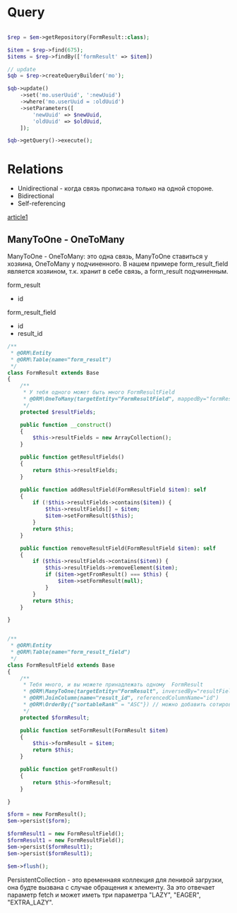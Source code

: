 

# Query

```php

$rep = $em->getRepository(FormResult::class);

$item = $rep->find(675);
$items = $rep->findBy(['formResult' => $item])

// update
$qb = $rep->createQueryBuilder('mo');

$qb->update()
    ->set('mo.userUuid', ':newUuid')
    ->where('mo.userUuid = :oldUuid')
    ->setParameters([
        'newUuid' => $newUuid,
        'oldUuid' => $oldUuid,
    ]);

$qb->getQuery()->execute();

```


# Relations

- Unidirectional - когда связь прописана только на одной стороне.
- Bidirectional 
- Self-referencing


[article1](https://codereviewvideos.com/course/symfony2-tutorial-for-beginners/video/doctrine-relationships-for-beginners)

## ManyToOne - OneToMany

ManyToOne - OneToMany: это одна связь, ManyToOne ставиться у хозяина, OneToMany у подчиненного. В нашем примере form_result_field является хозяином, т.к. хранит в себе связь, а form_result подчиненным.

form_result
- id

form_result_field
- id
- result_id


```php
/**
 * @ORM\Entity
 * @ORM\Table(name="form_result")
 */
class FormResult extends Base
{
    /**
     * У тебя одного может быть много FormResultField
     * @ORM\OneToMany(targetEntity="FormResultField", mappedBy="formResult")
     */
    protected $resultFields;

    public function __construct()
    {
        $this->resultFields = new ArrayCollection();
    }

    public function getResultFields()
    {
        return $this->resultFields;
    }

    public function addResultField(FormResultField $item): self
    {
        if (!$this->resultFields->contains($item)) {
            $this->resultFields[] = $item;
            $item->setFormResult($this);
        }
        return $this;
    }

    public function removeResultField(FormResultField $item): self
    {
        if ($this->resultFields->contains($item)) {
            $this->resultFields->removeElement($item);
            if ($item->getFromResult() === $this) {
                $item->setFormResult(null);
            }
        }
        return $this;
    }

}


/**
 * @ORM\Entity
 * @ORM\Table(name="form_result_field")
 */
class FormResultField extends Base
{
    /**
     * Тебя много, и вы можете принадлежать одному  FormResult
     * @ORM\ManyToOne(targetEntity="FormResult", inversedBy="resultFields")
     * @ORM\JoinColumn(name="result_id", referencedColumnName="id")
     * @ORM\OrderBy({"sortableRank" = "ASC"}) // можно добавить сотировку
     */
    protected $formResult;

    public function setFormResult(FormResult $item)
    {
        $this->formResult = $item;
        return $this;
    }

    public function getFromResult()
    {
        return $this->formResult;
    }

}

$form = new FormResult();
$em->persist($form);

$formResult1 = new FormResultField();
$formResult1 = new FormResultField();
$em->persist($formResult1);
$em->persist($formResult1);

$em->flush();
```


PersistentCollection - это временнаяя коллекция для ленивой загрузки, она будте вызвана с случае обращения к элементу. За это отвечает параметр fetch и может иметь три параметра "LAZY", "EAGER", "EXTRA_LAZY".

